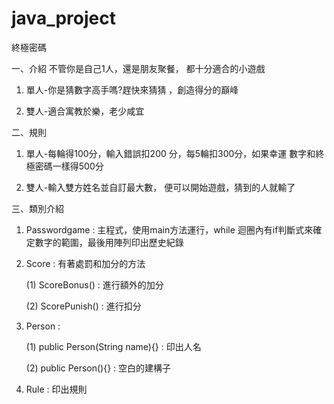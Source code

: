 # java_project
終極密碼

一、介紹
不管你是自己1人，還是朋友聚餐，
都十分適合的小遊戲

1. 單人-你是猜數字高手嗎?趕快來猜猜
，創造得分的巔峰

2. 雙人-適合寓教於樂，老少咸宜

二、規則

1. 單人-每輪得100分，輸入錯誤扣200
分，每5輪扣300分，如果幸運
數字和終極密碼一樣得500分

2. 雙人-輸入雙方姓名並自訂最大數，
便可以開始遊戲，猜到的人就輸了

三、類別介紹

1. Passwordgame : 主程式，使用main方法運行，while
迴圈內有if判斷式來確定數字的範圍，最後用陣列印出歷史紀錄

2. Score : 有著處罰和加分的方法

   (1) ScoreBonus() : 進行額外的加分

   (2) ScorePunish() : 進行扣分


3. Person : 

   (1) public Person(String name){} : 印出人名

   (2) public Person(){} : 空白的建構子
  
4. Rule : 印出規則

